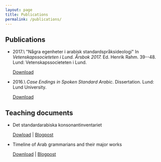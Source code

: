 ```yaml
---
layout: page
title: Publications
permalink: /publications/
---
```


## Publications

- 2017.\ "Några egenheter i arabisk standardspråksideologi" In *Vetenskapssocieteten i Lund. Årsbok 2017.* Ed. Henrik Rahm. 39--48. Lund: Vetenskapssocieteten i Lund. 

    [Download](http://andreasmhallberg.github.io/documents/cv-attatchments/article-2017-nagraegenheter.pdf)

- 2016.\ *Case Endings in Spoken Standard Arabic*. Dissertation. Lund: Lund University. 

    [Download](http://lup.lub.lu.se/search/ws/files/3772169/8852155.pdf)

## Teaching documents

- Det standardarabiska konsonantinventariet 

    [Dowload](https://github.com/andreasmhallberg/sa-konsonantinventariet/raw/master/sa-konsonantinventariet.pdf) |
[Blogpost](http://andreasmhallberg.github.io/det-arabiska-konsonantinventariet/)

- Timeline of Arab grammarians and their major works

    [Download](https://github.com/andreasmhallberg/alt-timeline/raw/master/alt-timeline.pdf) |
[Blogpost](http://andreasmhallberg.github.io/timeline-of-arab-grammarians/)


